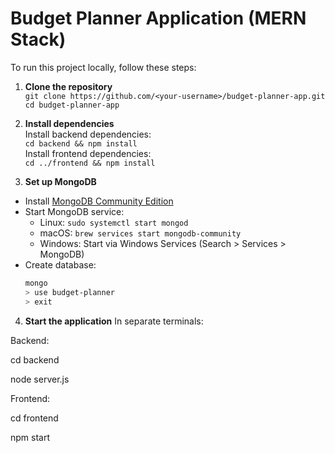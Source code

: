 # Budget Planner Application (MERN Stack)

To run this project locally, follow these steps:

1. **Clone the repository**  
`git clone https://github.com/<your-username>/budget-planner-app.git`  
`cd budget-planner-app`

2. **Install dependencies**  
Install backend dependencies:  
`cd backend && npm install`  
Install frontend dependencies:  
`cd ../frontend && npm install`

3. **Set up MongoDB**  
- Install [MongoDB Community Edition](https://www.mongodb.com/docs/manual/administration/install-community/)  
- Start MongoDB service:  
  - Linux: `sudo systemctl start mongod`  
  - macOS: `brew services start mongodb-community`  
  - Windows: Start via Windows Services (Search > Services > MongoDB)  
- Create database:  
  ```bash
  mongo
  > use budget-planner
  > exit

4. **Start the application**
In separate terminals:

Backend:

cd backend

node server.js

Frontend:

cd frontend

npm start
